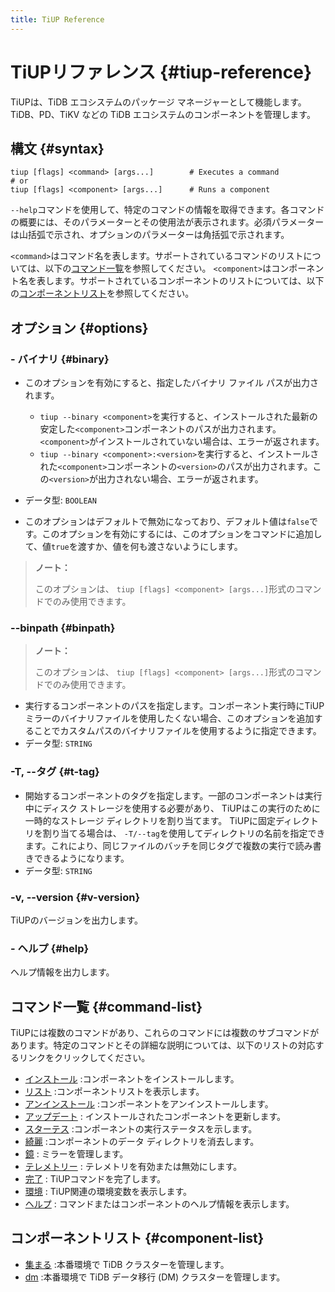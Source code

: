 ```yaml
---
title: TiUP Reference
---
```


# TiUPリファレンス {#tiup-reference}

TiUPは、TiDB エコシステムのパッケージ マネージャーとして機能します。 TiDB、PD、TiKV などの TiDB エコシステムのコンポーネントを管理します。

## 構文 {#syntax}

```shell
tiup [flags] <command> [args...]        # Executes a command
# or
tiup [flags] <component> [args...]      # Runs a component
```

`--help`コマンドを使用して、特定のコマンドの情報を取得できます。各コマンドの概要には、そのパラメーターとその使用法が表示されます。必須パラメーターは山括弧で示され、オプションのパラメーターは角括弧で示されます。

`<command>`はコマンド名を表します。サポートされているコマンドのリストについては、以下の[コマンド一覧](#command-list)を参照してください。 `<component>`はコンポーネント名を表します。サポートされているコンポーネントのリストについては、以下の[コンポーネントリスト](#component-list)を参照してください。

## オプション {#options}

### - バイナリ {#binary}

-   このオプションを有効にすると、指定したバイナリ ファイル パスが出力されます。

    -   `tiup --binary <component>`を実行すると、インストールされた最新の安定した`<component>`コンポーネントのパスが出力されます。 `<component>`がインストールされていない場合は、エラーが返されます。
    -   `tiup --binary <component>:<version>`を実行すると、インストールされた`<component>`コンポーネントの`<version>`のパスが出力されます。この`<version>`が出力されない場合、エラーが返されます。

-   データ型: `BOOLEAN`

-   このオプションはデフォルトで無効になっており、デフォルト値は`false`です。このオプションを有効にするには、このオプションをコマンドに追加して、値`true`を渡すか、値を何も渡さないようにします。

> **ノート：**
>
> このオプションは、 `tiup [flags] <component> [args...]`形式のコマンドでのみ使用できます。

### --binpath {#binpath}

> **ノート：**
>
> このオプションは、 `tiup [flags] <component> [args...]`形式のコマンドでのみ使用できます。

-   実行するコンポーネントのパスを指定します。コンポーネント実行時にTiUPミラーのバイナリファイルを使用したくない場合、このオプションを追加することでカスタムパスのバイナリファイルを使用するように指定できます。
-   データ型: `STRING`

### -T, --タグ {#t-tag}

-   開始するコンポーネントのタグを指定します。一部のコンポーネントは実行中にディスク ストレージを使用する必要があり、 TiUPはこの実行のために一時的なストレージ ディレクトリを割り当てます。 TiUPに固定ディレクトリを割り当てる場合は、 `-T/--tag`を使用してディレクトリの名前を指定できます。これにより、同じファイルのバッチを同じタグで複数の実行で読み書きできるようになります。
-   データ型: `STRING`

### -v, --version {#v-version}

TiUPのバージョンを出力します。

### - ヘルプ {#help}

ヘルプ情報を出力します。

## コマンド一覧 {#command-list}

TiUPには複数のコマンドがあり、これらのコマンドには複数のサブコマンドがあります。特定のコマンドとその詳細な説明については、以下のリストの対応するリンクをクリックしてください。

-   [インストール](/tiup/tiup-command-install.md) :コンポーネントをインストールします。
-   [リスト](/tiup/tiup-command-list.md) :コンポーネントリストを表示します。
-   [アンインストール](/tiup/tiup-command-uninstall.md) :コンポーネントをアンインストールします。
-   [アップデート](/tiup/tiup-command-update.md) : インストールされたコンポーネントを更新します。
-   [スターテス](/tiup/tiup-command-status.md) :コンポーネントの実行ステータスを示します。
-   [綺麗](/tiup/tiup-command-clean.md) :コンポーネントのデータ ディレクトリを消去します。
-   [鏡](/tiup/tiup-command-mirror.md) : ミラーを管理します。
-   [テレメトリー](/tiup/tiup-command-telemetry.md) : テレメトリを有効または無効にします。
-   [完了](/tiup/tiup-command-completion.md) : TiUPコマンドを完了します。
-   [環境](/tiup/tiup-command-env.md) : TiUP関連の環境変数を表示します。
-   [ヘルプ](/tiup/tiup-command-help.md) : コマンドまたはコンポーネントのヘルプ情報を表示します。

## コンポーネントリスト {#component-list}

-   [集まる](/tiup/tiup-component-cluster.md) :本番環境で TiDB クラスターを管理します。
-   [dm](/tiup/tiup-component-dm.md) :本番環境で TiDB データ移行 (DM) クラスターを管理します。
